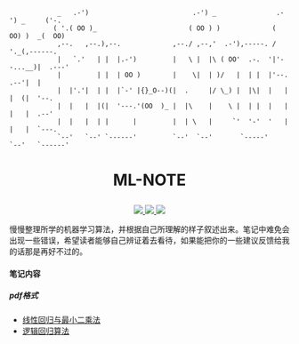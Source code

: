 ```shell
            _   .-')                          .-') _               .-') _     ('-.
           ( '.( OO )_                       ( OO ) )             (  OO) )  _(  OO)
            ,--.   ,--.),--.             ,--./ ,--,'  .-'),-----. /     '._(,------.
            |   `.'   | |  |.-')         |   \ |  |\ ( OO'  .-.  '|'--...__)|  .---'
            |         | |  | OO )        |    \|  | )/   |  | |  |'--.  .--'|  |
            |  |'.'|  | |  |`-' |{}_O--)(|  .     |/ \_) |  |\|  |   |  |  (|  '--.
            |  |   |  |(|  '---.'(OO  )_ |  |\    |    \ |  | |  |   |  |   |  .--'
            |  |   |  | |      |         |  | \   |     `'  '-'  '   |  |   |  `---.
            `--'   `--' `------'         `--'  `--'       `-----'    `--'   `------'
```

# <p align="center">ML-NOTE</p>

<p align="center">
 <a href="https://github.com/Fenghuapiao/ML-NOTE/blob/master/LICENSE">
        <img src="https://img.shields.io/cocoapods/l/EFQRCode.svg?style=flat">
        </a>
 <a href="https://zh.wikipedia.org/wiki/%E6%9C%BA%E5%99%A8%E5%AD%A6%E4%B9%A0">
        <img src="https://img.shields.io/badge/ML-机器学习-ff69b4.svg">
        </a>
   <a href="">
        <img src="https://img.shields.io/badge/未完-更新中-orange.svg">
        </a>

</p>

慢慢整理所学的机器学习算法，并根据自己所理解的样子叙述出来。笔记中难免会出现一些错误，希望读者能够自己辨证着去看待，如果能把你的一些建议反馈给我的话那是再好不过的。

#### 笔记内容

##### pdf格式

* [线性回归与最小二乘法](https://github.com/Fenghuapiao/ML-NOTE/blob/master/pdf/线性回归与最小二乘法.pdf)
* [逻辑回归算法](https://github.com/Fenghuapiao/ML-NOTE/blob/master/pdf/逻辑回归算法.pdf)

